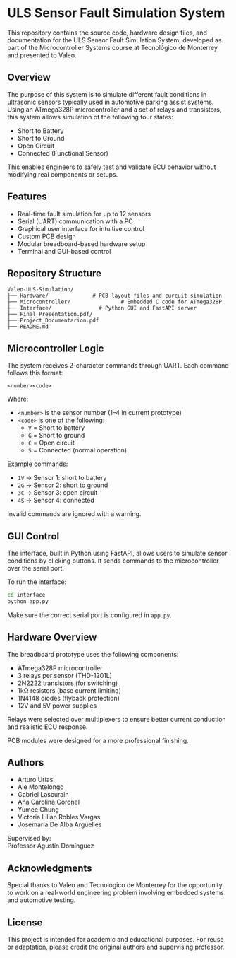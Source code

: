 # ULS Sensor Fault Simulation System

This repository contains the source code, hardware design files, and documentation for the ULS Sensor Fault Simulation System, developed as part of the Microcontroller Systems course at Tecnológico de Monterrey and presented to Valeo.

## Overview

The purpose of this system is to simulate different fault conditions in ultrasonic sensors typically used in automotive parking assist systems. Using an ATmega328P microcontroller and a set of relays and transistors, this system allows simulation of the following four states:

- Short to Battery
- Short to Ground
- Open Circuit
- Connected (Functional Sensor)

This enables engineers to safely test and validate ECU behavior without modifying real components or setups.

## Features

- Real-time fault simulation for up to 12 sensors
- Serial (UART) communication with a PC
- Graphical user interface for intuitive control
- Custom PCB design
- Modular breadboard-based hardware setup
- Terminal and GUI-based control

## Repository Structure

```
Valeo-ULS-Simulation/
├── Hardware/              # PCB layout files and curcuit simulation
├── Microcontroller/                # Embedded C code for ATmega328P
├── Interface/               # Python GUI and FastAPI server
├── Final_Presentation.pdf/
├── Project_Documentarion.pdf
├── README.md
```

## Microcontroller Logic

The system receives 2-character commands through UART. Each command follows this format:

`<number><code>`

Where:
- `<number>` is the sensor number (1–4 in current prototype)
- `<code>` is one of the following:
  - `V` = Short to battery
  - `G` = Short to ground
  - `C` = Open circuit
  - `S` = Connected (normal operation)

Example commands:
- `1V` → Sensor 1: short to battery  
- `2G` → Sensor 2: short to ground  
- `3C` → Sensor 3: open circuit  
- `4S` → Sensor 4: connected  

Invalid commands are ignored with a warning.

## GUI Control

The interface, built in Python using FastAPI, allows users to simulate sensor conditions by clicking buttons. It sends commands to the microcontroller over the serial port.

To run the interface:

```bash
cd interface
python app.py
```

Make sure the correct serial port is configured in `app.py`.

## Hardware Overview

The breadboard prototype uses the following components:

- ATmega328P microcontroller
- 3 relays per sensor (THD-1201L)
- 2N2222 transistors (for switching)
- 1kΩ resistors (base current limiting)
- 1N4148 diodes (flyback protection)
- 12V and 5V power supplies

Relays were selected over multiplexers to ensure better current conduction and realistic ECU response.

PCB modules were designed for a more professional finishing.

## Authors

- Arturo Urías  
- Ale Montelongo  
- Gabriel Lascurain
- Ana Carolina Coronel
- Yumee Chung
- Victoria Lilian Robles Vargas
- Josemaría De Alba Arguelles

Supervised by:  
Professor Agustín Domínguez

## Acknowledgments

Special thanks to Valeo and Tecnológico de Monterrey for the opportunity to work on a real-world engineering problem involving embedded systems and automotive testing.

## License

This project is intended for academic and educational purposes. For reuse or adaptation, please credit the original authors and supervising professor.
